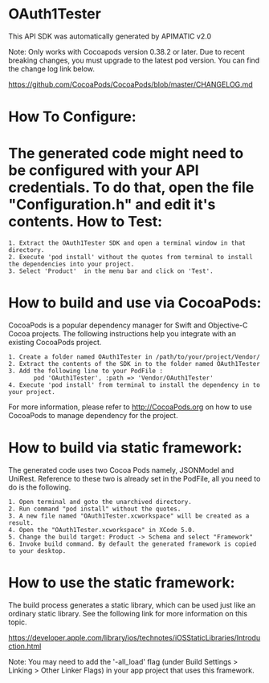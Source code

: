 OAuth1Tester
=================
This API SDK was automatically generated by APIMATIC v2.0

Note: Only works with Cocoapods version 0.38.2 or later. Due to recent breaking changes, you must upgrade to the latest pod version. You can find the change log link below.

https://github.com/CocoaPods/CocoaPods/blob/master/CHANGELOG.md

How To Configure:
=================
The generated code might need to be configured with your API credentials. To do that,
open the file "Configuration.h" and edit it's contents.
How to Test:
===========
	1. Extract the OAuth1Tester SDK and open a terminal window in that directory.
	2. Execute 'pod install' without the quotes from terminal to install the dependencies into your project.
	3. Select 'Product'  in the menu bar and click on 'Test'.

How to build and use via CocoaPods: 
=============
CocoaPods is a popular dependency manager for Swift and Objective-C Cocoa projects. 
The following instructions help you integrate with an existing CocoaPods project.

    1. Create a folder named OAuth1Tester in /path/to/your/project/Vendor/
    2. Extract the contents of the SDK in to the folder named OAuth1Tester
    3. Add the following line to your PodFile : 
           pod 'OAuth1Tester', :path => 'Vendor/OAuth1Tester'
    4. Execute 'pod install' from terminal to install the dependency in to your project.

For more information, please refer to http://CocoaPods.org on how to use CocoaPods to manage dependency for the project. 

How to build via static framework: 
=============
The generated code uses two Cocoa Pods namely, JSONModel and UniRest.
Reference to these two is already set in the PodFile, all you need to do is
the following.

    1. Open terminal and goto the unarchived directory.
    2. Run command "pod install" without the quotes. 
    3. A new file named "OAuth1Tester.xcworkspace" will be created as a result.
    4. Open the "OAuth1Tester.xcworkspace" in XCode 5.0.
    5. Change the build target: Product -> Schema and select "Framework"
    6. Invoke build command. By default the generated framework is copied to your desktop. 

How to use the static framework:
===========
The build process generates a static library, which can be used just like an
ordinary static library. See the following link for more information on this
topic.

https://developer.apple.com/library/ios/technotes/iOSStaticLibraries/Introduction.html

Note: You may need to add the '-all_load' flag (under Build Settings > Linking > Other Linker Flags) in your app project that uses this framework. 
    